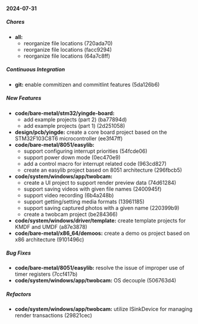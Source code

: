 #### 2024-07-31

##### Chores

* **all:**
  *  reorganize file locations (720ada70)
  *  reorganize file locations (facc9294)
  *  reorganize file locations (64a7c8ff)

##### Continuous Integration

* **git:**  enable commitizen and commitlint features (5da126b6)

##### New Features

* **code/bare-metal/stm32/yingde-board:**
  *  add example projects (part 2) (ba77894d)
  *  add example projects (part 1) (2d251058)
* **design/pcb/yingde:**  create a core board project based on the STM32F103C8T6 microcontroller (ee3f47ff)
* **code/bare-metal/8051/easylib:**
  *  support configuring interrupt priorities (54fcde06)
  *  support power down mode (0ec470e9)
  *  add a control macro for interrupt related code (963cd827)
  *  create an easylib project based on 8051 architecture (296fbcb5)
* **code/system/windows/app/twobcam:**
  *  create a UI project to support render preview data (74d61284)
  *  support saving videos with given file names (2400945f)
  *  support video recording (6b4a248b)
  *  support getting/setting media formats (13961185)
  *  support saving captured photos with a given name (220399b9)
  *  create a twobcam project (be284366)
* **code/system/windows/driver/template:**  create template projects for KMDF and UMDF (a87e3878)
* **code/bare-metal/x86_64/demoos:**  create a demo os project based on x86 architecture (9101496c)

##### Bug Fixes

* **code/bare-metal/8051/easylib:**  resolve the issue of improper use of timer registers (7ccf417b)
* **code/system/windows/app/twobcam:**  OS decouple (506763d4)

##### Refactors

* **code/system/windows/app/twobcam:**  utilize ISinkDevice for managing render transactions (29821cec)

